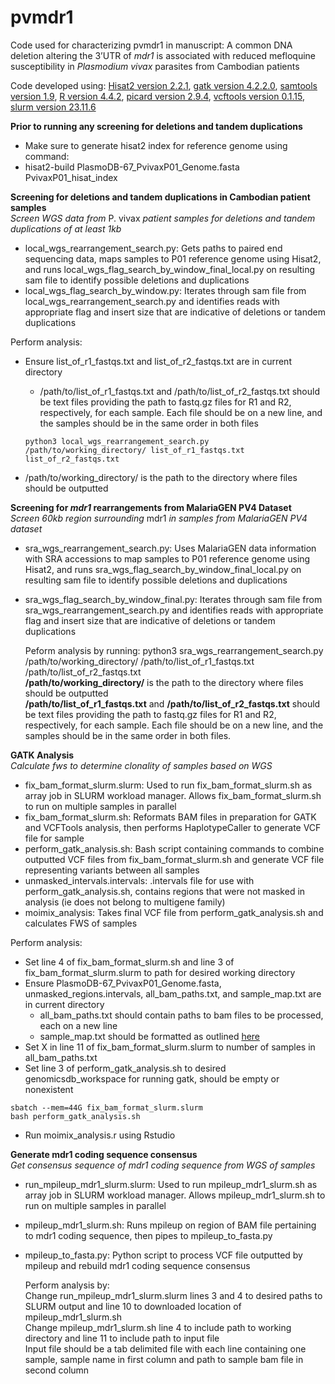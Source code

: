 # pvmdr1
Code used for characterizing pvmdr1 in manuscript: A common DNA deletion altering the 3’UTR of _mdr1_ is associated with reduced mefloquine susceptibility in _Plasmodium vivax_ parasites from Cambodian patients

Code developed using: [Hisat2 version 2.2.1](https://daehwankimlab.github.io/hisat2/download/), [gatk version 4.2.2.0](https://github.com/broadinstitute/gatk/releases), [samtools version 1.9](https://www.htslib.org/download/), [R version 4.4.2](https://cran.rstudio.com/), [picard version 2.9.4](https://broadinstitute.github.io/picard/), [vcftools version 0.1.15](https://sourceforge.net/projects/vcftools/), [slurm version 23.11.6](https://slurm.schedmd.com/) 

**Prior to running any screening for deletions and tandem duplications**
- Make sure to generate hisat2 index for reference genome using command:
- hisat2-build PlasmoDB-67_PvivaxP01_Genome.fasta PvivaxP01_hisat_index

**Screening for deletions and tandem duplications in Cambodian patient samples**\
_Screen WGS data from_ P. vivax _patient samples for deletions and tandem duplications of at least 1kb_
- local_wgs_rearrangement_search.py: Gets paths to paired end sequencing data, maps samples to P01 reference genome using Hisat2, and runs local_wgs_flag_search_by_window_final_local.py on resulting sam file to identify possible deletions and duplications
- local_wgs_flag_search_by_window.py: Iterates through sam file from local_wgs_rearrangement_search.py and identifies reads with appropriate flag and insert size that are indicative of deletions or tandem duplications

Perform analysis:
- Ensure list_of_r1_fastqs.txt and list_of_r2_fastqs.txt are in current directory
   - /path/to/list_of_r1_fastqs.txt and /path/to/list_of_r2_fastqs.txt should be text files providing the path to fastq.gz files for R1 and R2, respectively, for each sample. Each file should be on a new line, and the samples should be in the same order in both files

  ```
  python3 local_wgs_rearrangement_search.py /path/to/working_directory/ list_of_r1_fastqs.txt list_of_r2_fastqs.txt
  ```
- /path/to/working_directory/ is the path to the directory where files should be outputted


**Screening for _mdr1_ rearrangements from MalariaGEN PV4 Dataset**\
_Screen 60kb region surrounding_ mdr1 _in samples from MalariaGEN PV4 dataset_
- sra_wgs_rearrangement_search.py: Uses MalariaGEN data information with SRA accessions to map samples to P01 reference genome using Hisat2, and runs sra_wgs_flag_search_by_window_final_local.py on resulting sam file to identify possible deletions and duplications
- sra_wgs_flag_search_by_window_final.py: Iterates through sam file from sra_wgs_rearrangement_search.py and identifies reads with appropriate flag and insert size that are indicative of deletions or tandem duplications

  Peform analysis by running: python3 sra_wgs_rearrangement_search.py /path/to/working_directory/ /path/to/list_of_r1_fastqs.txt /path/to/list_of_r2_fastqs.txt\
  **/path/to/working_directory/** is the path to the directory where files should be outputted\
  **/path/to/list_of_r1_fastqs.txt** and **/path/to/list_of_r2_fastqs.txt** should be text files providing the path to fastq.gz files for R1 and R2, respectively, for each sample. Each file should be on a new line, and the samples should be in the same order in both files.

**GATK Analysis**\
_Calculate fws to determine clonality of samples based on WGS_
- fix_bam_format_slurm.slurm: Used to run fix_bam_format_slurm.sh as array job in SLURM workload manager. Allows fix_bam_format_slurm.sh to run on multiple samples in parallel
- fix_bam_format_slurm.sh: Reformats BAM files in preparation for GATK and VCFTools analysis, then performs HaplotypeCaller to generate VCF file for sample
- perform_gatk_analysis.sh: Bash script containing commands to combine outputted VCF files from fix_bam_format_slurm.sh and generate VCF file representing variants between all samples
- unmasked_intervals.intervals: .intervals file for use with perform_gatk_analysis.sh, contains regions that were not masked in analysis (ie does not belong to multigene family)
- moimix_analysis: Takes final VCF file from perform_gatk_analysis.sh and calculates FWS of samples

Perform analysis:

- Set line 4 of fix_bam_format_slurm.sh and line 3 of fix_bam_format_slurm.slurm to path for desired working directory
- Ensure PlasmoDB-67_PvivaxP01_Genome.fasta, unmasked_regions.intervals, all_bam_paths.txt, and sample_map.txt are in current directory
  - all_bam_paths.txt should contain paths to bam files to be processed, each on a new line
  - sample_map.txt should be formatted as outlined [here](https://gatk.broadinstitute.org/hc/en-us/articles/360036883491-GenomicsDBImport)
- Set X in line 11 of fix_bam_format_slurm.slurm to number of samples in all_bam_paths.txt
- Set line 3 of perform_gatk_analysis.sh to desired genomicsdb_workspace for running gatk, should be empty or nonexistent

```
sbatch --mem=44G fix_bam_format_slurm.slurm
bash perform_gatk_analysis.sh
```

- Run moimix_analysis.r using Rstudio
  
**Generate mdr1 coding sequence consensus**\
_Get consensus sequence of mdr1 coding sequence from WGS of samples_
- run_mpileup_mdr1_slurm.slurm: Used to run mpileup_mdr1_slurm.sh as array job in SLURM workload manager. Allows mpileup_mdr1_slurm.sh to run on multiple samples in parallel
- mpileup_mdr1_slurm.sh: Runs mpileup on region of BAM file pertaining to mdr1 coding sequence, then pipes to mpileup_to_fasta.py
- mpileup_to_fasta.py: Python script to process VCF file outputted by mpileup and rebuild mdr1 coding sequence consensus

    Perform analysis by:\
    Change run_mpileup_mdr1_slurm.slurm lines 3 and 4 to desired paths to SLURM output and line 10 to downloaded location of mpileup_mdr1_slurm.sh\
    Change mpileup_mdr1_slurm.sh line 4 to include path to working directory and line 11 to include path to input file\
    Input file should be a tab delimited file with each line containing one sample, sample name in first column and path to sample bam file in second column
